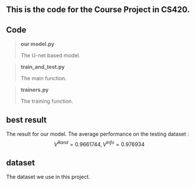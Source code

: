 ## This is the code for the Course Project in CS420.

## Code

> **our model.py**
>
> The U-net based model. 

> **train_and_test.py**
>
> The main function. 

> **trainers.py**
>
> The training function.

## best result

The result for our model. The average performance  on the testing dataset :
$$
V^{Rand} = 0.9661744,  V^{Info} = 0.976934
$$


## dataset 

The dataset we use in this project.